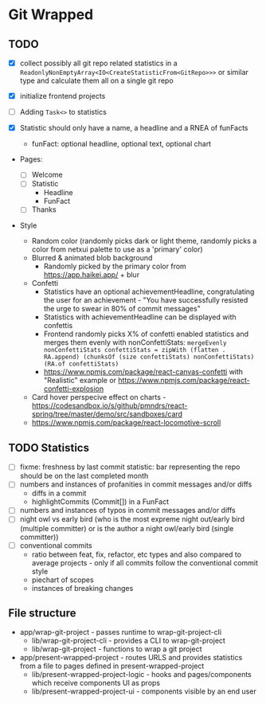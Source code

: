 # Git Wrapped

## TODO

- [x] collect possibly all git repo related statistics in a `ReadonlyNonEmptyArray<IO<CreateStatisticFrom<GitRepo>>>` or similar type and calculate them all on a single git repo
- [x] initialize frontend projects
- [ ] Adding `Task<>` to statistics
- [x] Statistic should only have a name, a headline and a RNEA of funFacts

  - funFact: optional headline, optional text, optional chart

- Pages:

  - [ ] Welcome
  - [ ] Statistic
    - Headline
    - FunFact
  - [ ] Thanks

- Style
  - Random color (randomly picks dark or light theme, randomly picks a color from netxui palette to use as a 'primary' color)
  - Blurred & animated blob background
    - Randomly picked by the primary color from https://app.haikei.app/ + blur
  - Confetti
    - Statistics have an optional achievementHeadline, congratulating the user for an achievement - "You have successfully resisted the urge to swear in 80% of commit messages"
    - Statistics with achievementHeadline can be displayed with confettis
    - Frontend randomly picks X% of confetti enabled statistics and merges them evenly with nonConfettiStats:
      `mergeEvenly nonConfettiStats confettiStats = zipWith (flatten . RA.append) (chunksOf (size confettiStats) nonConfettiStats) (RA.of confettiStats)`
    - https://www.npmjs.com/package/react-canvas-confetti with "Realistic" example or https://www.npmjs.com/package/react-confetti-explosion
  - Card hover perspecive effect on charts - https://codesandbox.io/s/github/pmndrs/react-spring/tree/master/demo/src/sandboxes/card
  - https://www.npmjs.com/package/react-locomotive-scroll

## TODO Statistics

- [ ] fixme: freshness by last commit statistic: bar representing the repo should be on the last completed month
- [ ] numbers and instances of profanities in commit messages and/or diffs
  - diffs in a commit
  - highlightCommits (Commit[]) in a FunFact
- [ ] numbers and instances of typos in commit messages and/or diffs
- [ ] night owl vs early bird (who is the most expreme night out/early bird (multiple committer) or is the author a night owl/early bird (single committer))
- [ ] conventional commits
  - ratio between feat, fix, refactor, etc types and also compared to average projects - only if all commits follow the conventional commit style
  - piechart of scopes
  - instances of breaking changes

## File structure

- app/wrap-git-project - passes runtime to wrap-git-project-cli
  - lib/wrap-git-project-cli - provides a CLI to wrap-git-project
  - lib/wrap-git-project - functions to wrap a git project
- app/present-wrapped-project - routes URLS and provides statistics from a file to pages defined in present-wrapped-project
  - lib/present-wrapped-project-logic - hooks and pages/components which receive components UI as props
  - lib/present-wrapped-project-ui - components visible by an end user

